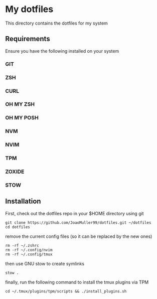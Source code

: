 # My dotfiles

This directory contains the dotfiles for my system

## Requirements

Ensure you have the following installed on your system

### GIT

### ZSH

### CURL

### OH MY ZSH

### OH MY POSH

### NVM

### NVIM

### TPM

### ZOXIDE

### STOW

## Installation

First, check out the dotfiles repo in your $HOME directory using git

```
git clone https://github.com/JoaoMuller99/dotfiles.git ~/dotfiles
cd dotfiles
```

remove the current config files (so it can be replaced by the new ones)

```
rm -rf ~/.zshrc
rm -rf ~/.config/nvim
rm -rf ~/.config/tmux
```

then use GNU stow to create symlinks

```
stow .
```

finally, run the following command to install the tmux plugins via TPM

```
cd ~/.tmux/plugins/tpm/scripts && ./install_plugins.sh
```
